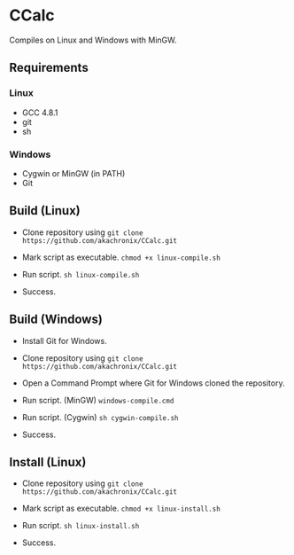 # CCalc
Compiles on Linux and Windows with MinGW.

## Requirements
### Linux
- GCC 4.8.1
- git
- sh

### Windows
- Cygwin or MinGW (in PATH)
- Git

## Build (Linux)
- Clone repository using
```git clone https://github.com/akachronix/CCalc.git```

- Mark script as executable.
```chmod +x linux-compile.sh```

- Run script.
```sh linux-compile.sh```

- Success.

## Build (Windows)
- Install Git for Windows.

- Clone repository using
```git clone https://github.com/akachronix/CCalc.git```

- Open a Command Prompt where Git for Windows cloned the repository.

- Run script. (MinGW)
```windows-compile.cmd```

- Run script. (Cygwin)
```sh cygwin-compile.sh```

- Success.

## Install (Linux)
- Clone repository using
```git clone https://github.com/akachronix/CCalc.git```

- Mark script as executable.
```chmod +x linux-install.sh```

- Run script.
```sh linux-install.sh```

- Success.
